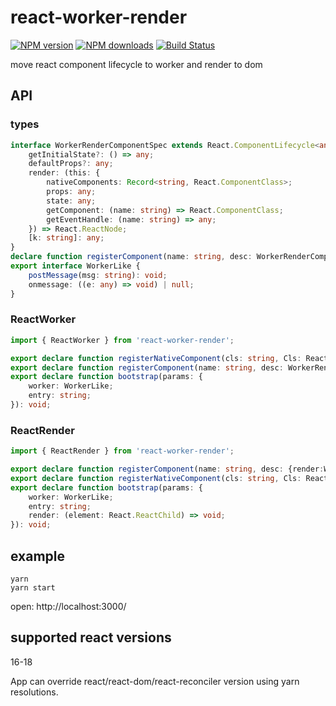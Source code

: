 # react-worker-render

[![NPM version](https://badge.fury.io/js/react-worker-render.png)](http://badge.fury.io/js/react-worker-render)
[![NPM downloads](http://img.shields.io/npm/dm/react-worker-render.svg)](https://npmjs.org/package/react-worker-render)
[![Build Status](https://app.travis-ci.com/yiminghe/react-worker-render.svg?branch=main)](https://app.travis-ci.com/github/yiminghe/react-worker-render)

move react component lifecycle to worker and render to dom

## API

### types

```ts
interface WorkerRenderComponentSpec extends React.ComponentLifecycle<any, any>, React.StaticLifecycle<any, any> {
    getInitialState?: () => any;
    defaultProps?: any;
    render: (this: {
        nativeComponents: Record<string, React.ComponentClass>;
        props: any;
        state: any;
        getComponent: (name: string) => React.ComponentClass;
        getEventHandle: (name: string) => any;
    }) => React.ReactNode;
    [k: string]: any;
}
declare function registerComponent(name: string, desc: WorkerRenderComponentSpec): void;
export interface WorkerLike {
    postMessage(msg: string): void;
    onmessage: ((e: any) => void) | null;
}
```

### ReactWorker

```ts
import { ReactWorker } from 'react-worker-render';
```

```ts
export declare function registerNativeComponent(cls: string, Cls: React.ComponentClass): void;
export declare function registerComponent(name: string, desc: WorkerRenderComponentSpec): void;
export declare function bootstrap(params: {
    worker: WorkerLike;
    entry: string;
}): void;
```

### ReactRender

```ts
import { ReactRender } from 'react-worker-render';
```

```ts
export declare function registerComponent(name: string, desc: {render:WorkerRenderComponentSpec['render']}): void;
export declare function registerNativeComponent(cls: string, Cls: React.ComponentClass): void;
export declare function bootstrap(params: {
    worker: WorkerLike;
    entry: string;
    render: (element: React.ReactChild) => void;
}): void;
```

## example

```
yarn
yarn start
```

open: http://localhost:3000/

## supported react versions

16-18

App can override react/react-dom/react-reconciler version using yarn resolutions.
